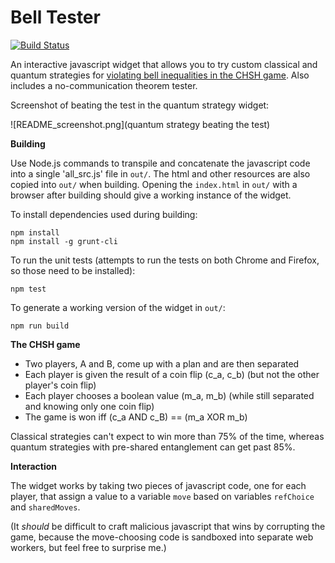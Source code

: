 # Bell Tester

[![Build Status](https://travis-ci.org/Strilanc/Bell-Tester.svg)](https://travis-ci.org/Strilanc/Bell-Tester)

An interactive javascript widget that allows you to try custom classical and quantum strategies for [violating bell inequalities in the CHSH game](https://en.wikipedia.org/wiki/CHSH_inequality).
Also includes a no-communication theorem tester.

Screenshot of beating the test in the quantum strategy widget:

![README_screenshot.png](quantum strategy beating the test)

**Building**

Use Node.js commands to transpile and concatenate the javascript code into a single 'all_src.js' file in `out/`. The html and other resources are also copied into `out/` when building. Opening the `index.html` in `out/` with a browser after building should give a working instance of the widget.

To install dependencies used during building:

    npm install
    npm install -g grunt-cli

To run the unit tests (attempts to run the tests on both Chrome and Firefox, so those need to be installed):

    npm test

To generate a working version of the widget in `out/`:

    npm run build

**The CHSH game**

- Two players, A and B, come up with a plan and are then separated
- Each player is given the result of a coin flip (c_a, c_b) (but not the other player's coin flip)
- Each player chooses a boolean value (m_a, m_b) (while still separated and knowing only one coin flip)
- The game is won iff (c_a AND c_B) == (m_a XOR m_b)

Classical strategies can't expect to win more than 75% of the time, whereas quantum strategies with pre-shared entanglement can get past 85%.

**Interaction**

The widget works by taking two pieces of javascript code, one for each player, that assign a value to a variable `move` based on variables `refChoice` and `sharedMoves`.

(It *should* be difficult to craft malicious javascript that wins by corrupting the game, because the move-choosing code is sandboxed into separate web workers, but feel free to surprise me.)
